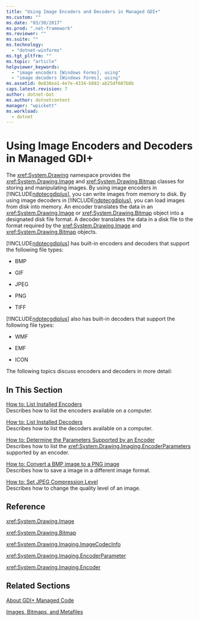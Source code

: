 ```yaml
---
title: "Using Image Encoders and Decoders in Managed GDI+"
ms.custom: ""
ms.date: "03/30/2017"
ms.prod: ".net-framework"
ms.reviewer: ""
ms.suite: ""
ms.technology: 
  - "dotnet-winforms"
ms.tgt_pltfrm: ""
ms.topic: "article"
helpviewer_keywords: 
  - "image encoders [Windows Forms], using"
  - "image decoders [Windows Forms], using"
ms.assetid: 0e838ea1-4e7e-4334-b882-ab25df607b8b
caps.latest.revision: 7
author: dotnet-bot
ms.author: dotnetcontent
manager: "wpickett"
ms.workload: 
  - dotnet
---
```

# Using Image Encoders and Decoders in Managed GDI+
The <xref:System.Drawing> namespace provides the <xref:System.Drawing.Image> and <xref:System.Drawing.Bitmap> classes for storing and manipulating images. By using image encoders in [!INCLUDE[ndptecgdiplus](../../../../includes/ndptecgdiplus-md.md)], you can write images from memory to disk. By using image decoders in [!INCLUDE[ndptecgdiplus](../../../../includes/ndptecgdiplus-md.md)], you can load images from disk into memory. An encoder translates the data in an <xref:System.Drawing.Image> or <xref:System.Drawing.Bitmap> object into a designated disk file format. A decoder translates the data in a disk file to the format required by the <xref:System.Drawing.Image> and <xref:System.Drawing.Bitmap> objects.  
  
 [!INCLUDE[ndptecgdiplus](../../../../includes/ndptecgdiplus-md.md)] has built-in encoders and decoders that support the following file types:  
  
-   BMP  
  
-   GIF  
  
-   JPEG  
  
-   PNG  
  
-   TIFF  
  
 [!INCLUDE[ndptecgdiplus](../../../../includes/ndptecgdiplus-md.md)] also has built-in decoders that support the following file types:  
  
-   WMF  
  
-   EMF  
  
-   ICON  
  
 The following topics discuss encoders and decoders in more detail:  
  
## In This Section  
 [How to: List Installed Encoders](../../../../docs/framework/winforms/advanced/how-to-list-installed-encoders.md)  
 Describes how to list the encoders available on a computer.  
  
 [How to: List Installed Decoders](../../../../docs/framework/winforms/advanced/how-to-list-installed-decoders.md)  
 Describes how to list the decoders available on a computer.  
  
 [How to: Determine the Parameters Supported by an Encoder](../../../../docs/framework/winforms/advanced/how-to-determine-the-parameters-supported-by-an-encoder.md)  
 Describes how to list the <xref:System.Drawing.Imaging.EncoderParameters> supported by an encoder.  
  
 [How to: Convert a BMP image to a PNG image](../../../../docs/framework/winforms/advanced/how-to-convert-a-bmp-image-to-a-png-image.md)  
 Describes how to save a image in a different image format.  
  
 [How to: Set JPEG Compression Level](../../../../docs/framework/winforms/advanced/how-to-set-jpeg-compression-level.md)  
 Describes how to change the quality level of an image.  
  
## Reference  
 <xref:System.Drawing.Image>  
  
 <xref:System.Drawing.Bitmap>  
  
 <xref:System.Drawing.Imaging.ImageCodecInfo>  
  
 <xref:System.Drawing.Imaging.EncoderParameter>  
  
 <xref:System.Drawing.Imaging.Encoder>  
  
## Related Sections  
 [About GDI+ Managed Code](../../../../docs/framework/winforms/advanced/about-gdi-managed-code.md)  
  
 [Images, Bitmaps, and Metafiles](../../../../docs/framework/winforms/advanced/images-bitmaps-and-metafiles.md)
